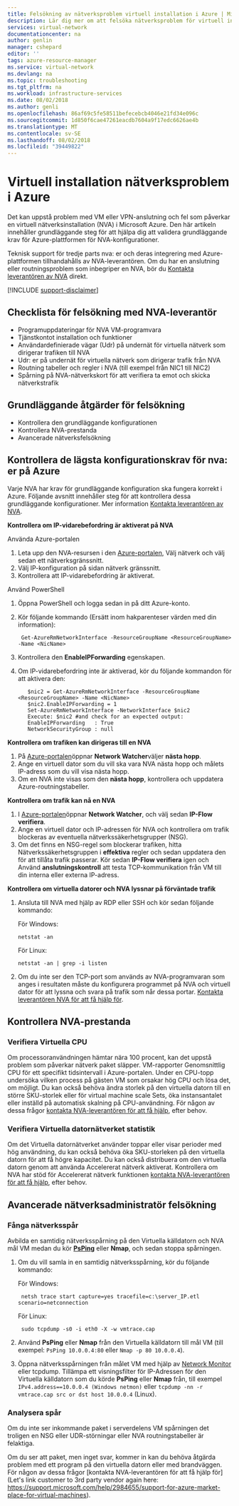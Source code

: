 ```yaml
---
title: Felsökning av nätverksproblem virtuell installation i Azure | Microsoft Docs
description: Lär dig mer om att felsöka nätverksproblem för virtuell installation i Azure.
services: virtual-network
documentationcenter: na
author: genlin
manager: cshepard
editor: ''
tags: azure-resource-manager
ms.service: virtual-network
ms.devlang: na
ms.topic: troubleshooting
ms.tgt_pltfrm: na
ms.workload: infrastructure-services
ms.date: 08/02/2018
ms.author: genli
ms.openlocfilehash: 86af69c5fe58511befecebcb4046e21fd34e096c
ms.sourcegitcommit: 1d850f6cae47261eacdb7604a9f17edc6626ae4b
ms.translationtype: MT
ms.contentlocale: sv-SE
ms.lasthandoff: 08/02/2018
ms.locfileid: "39449822"
---
```

#  <a name="network-virtual-appliance-issues-in-azure"></a>Virtuell installation nätverksproblem i Azure

Det kan uppstå problem med VM eller VPN-anslutning och fel som påverkar en virtuell nätverksinstallation (NVA) i Microsoft Azure. Den här artikeln innehåller grundläggande steg för att hjälpa dig att validera grundläggande krav för Azure-plattformen för NVA-konfigurationer.

Teknisk support för tredje parts nva: er och deras integrering med Azure-plattformen tillhandahålls av NVA-leverantören. Om du har en anslutning eller routningsproblem som inbegriper en NVA, bör du [Kontakta leverantören av NVA](https://support.microsoft.com/help/2984655/support-for-azure-market-place-for-virtual-machines) direkt.

[!INCLUDE [support-disclaimer](../../includes/support-disclaimer.md)]

## <a name="checklist-for-troubleshooting-with-nva-vendor"></a>Checklista för felsökning med NVA-leverantör

- Programuppdateringar för NVA VM-programvara
- Tjänstkontot installation och funktioner
- Användardefinierade vägar (Udr) på undernät för virtuella nätverk som dirigerar trafiken till NVA
- Udr: er på undernät för virtuella nätverk som dirigerar trafik från NVA
- Routning tabeller och regler i NVA (till exempel från NIC1 till NIC2)
- Spårning på NVA-nätverkskort för att verifiera ta emot och skicka nätverkstrafik

## <a name="basic-troubleshooting-steps"></a>Grundläggande åtgärder för felsökning

- Kontrollera den grundläggande konfigurationen
- Kontrollera NVA-prestanda
- Avancerade nätverksfelsökning

## <a name="check-the-minimum-configuration-requirements-for-nvas-on-azure"></a>Kontrollera de lägsta konfigurationskrav för nva: er på Azure

Varje NVA har krav för grundläggande konfiguration ska fungera korrekt i Azure. Följande avsnitt innehåller steg för att kontrollera dessa grundläggande konfigurationer. Mer information [Kontakta leverantören av NVA](https://support.microsoft.com/help/2984655/support-for-azure-market-place-for-virtual-machines).

**Kontrollera om IP-vidarebefordring är aktiverat på NVA**

Använda Azure-portalen

1.  Leta upp den NVA-resursen i den [Azure-portalen](https://portal.azure.com), Välj nätverk och välj sedan ett nätverksgränssnitt.
2.  Välj IP-konfiguration på sidan nätverk gränssnitt.
3.  Kontrollera att IP-vidarebefordring är aktiverat.

Använd PowerShell

1. Öppna PowerShell och logga sedan in på ditt Azure-konto.
2. Kör följande kommando (Ersätt inom hakparenteser värden med din information):

        Get-AzureRmNetworkInterface -ResourceGroupName <ResourceGroupName> -Name <NicName>  

3. Kontrollera den **EnableIPForwarding** egenskapen.
 
4. Om IP-vidarebefordring inte är aktiverad, kör du följande kommandon för att aktivera den:

          $nic2 = Get-AzureRmNetworkInterface -ResourceGroupName <ResourceGroupName> -Name <NicName>
          $nic2.EnableIPForwarding = 1
          Set-AzureRmNetworkInterface -NetworkInterface $nic2
          Execute: $nic2 #and check for an expected output:
          EnableIPForwarding   : True
          NetworkSecurityGroup : null

**Kontrollera om trafiken kan dirigeras till en NVA**

1. På [Azure-portalen](https://portal.azure.com)öppnar **Network Watcher**väljer **nästa hopp**.
2. Ange en virtuell dator som du vill ska vara NVA nästa hopp och målets IP-adress som du vill visa nästa hopp. 
3. Om en NVA inte visas som den **nästa hopp**, kontrollera och uppdatera Azure-routningstabeller.

**Kontrollera om trafik kan nå en NVA**

1.  I [Azure-portalen](https://portal.azure.com)öppnar **Network Watcher**, och välj sedan **IP-Flow verifiera**. 
2.  Ange en virtuell dator och IP-adressen för NVA och kontrollera om trafik blockeras av eventuella nätverkssäkerhetsgrupper (NSG).
3.  Om det finns en NSG-regel som blockerar trafiken, hitta Nätverkssäkerhetsgruppen i **effektiva** regler och sedan uppdatera den för att tillåta trafik passerar. Kör sedan **IP-Flow verifiera** igen och Använd **anslutningskontroll** att testa TCP-kommunikation från VM till din interna eller externa IP-adress.

**Kontrollera om virtuella datorer och NVA lyssnar på förväntade trafik**

1.  Ansluta till NVA med hjälp av RDP eller SSH och kör sedan följande kommando:

    För Windows:

        netstat -an

    För Linux:

        netstat -an | grep -i listen
2.  Om du inte ser den TCP-port som används av NVA-programvaran som anges i resultaten måste du konfigurera programmet på NVA och virtuell dator för att lyssna och svara på trafik som når dessa portar. [Kontakta leverantören NVA för att få hjälp för](https://support.microsoft.com/help/2984655/support-for-azure-market-place-for-virtual-machines).

## <a name="check-nva-performance"></a>Kontrollera NVA-prestanda

### <a name="validate-vm-cpu"></a>Verifiera Virtuella CPU

Om processoranvändningen hämtar nära 100 procent, kan det uppstå problem som påverkar nätverk paket släpper. VM-rapporter Genomsnittlig CPU för ett specifikt tidsintervall i Azure-portalen. Under en CPU-topp undersöka vilken process på gästen VM som orsakar hög CPU och lösa det, om möjligt. Du kan också behöva ändra storlek på den virtuella datorn till en större SKU-storlek eller för virtual machine scale Sets, öka instansantalet eller inställd på automatisk skalning på CPU-användning. För någon av dessa frågor [kontakta NVA-leverantören för att få hjälp](https://support.microsoft.com/help/2984655/support-for-azure-market-place-for-virtual-machines), efter behov.

### <a name="validate-vm-network-statistics"></a>Verifiera Virtuella datornätverket statistik 

Om det Virtuella datornätverket använder toppar eller visar perioder med hög användning, du kan också behöva öka SKU-storleken på den virtuella datorn för att få högre kapacitet. Du kan också distribuera om den virtuella datorn genom att använda Accelererat nätverk aktiverat. Kontrollera om NVA har stöd för Accelererat nätverk funktionen [kontakta NVA-leverantören för att få hjälp](https://support.microsoft.com/help/2984655/support-for-azure-market-place-for-virtual-machines), efter behov.

## <a name="advanced-network-administrator-troubleshooting"></a>Avancerade nätverksadministratör felsökning

### <a name="capture-network-trace"></a>Fånga nätverksspår
Avbilda en samtidig nätverksspårning på den Virtuella källdatorn och NVA mål VM medan du kör **[PsPing](https://docs.microsoft.com/sysinternals/downloads/psping)** eller **Nmap**, och sedan stoppa spårningen.

1. Om du vill samla in en samtidig nätverksspårning, kör du följande kommando:

    För Windows:

        netsh trace start capture=yes tracefile=c:\server_IP.etl scenario=netconnection

    För Linux:

        sudo tcpdump -s0 -i eth0 -X -w vmtrace.cap

2. Använd **PsPing** eller **Nmap** från den Virtuella källdatorn till mål VM (till exempel: `PsPing 10.0.0.4:80` eller `Nmap -p 80 10.0.0.4`).

3. Öppna nätverksspårningen från målet VM med hjälp av [Network Monitor](https://www.microsoft.com/download/details.aspx?id=4865) eller tcpdump. Tillämpa ett visningsfilter för IP-Adressen för den Virtuella källdatorn som du körde **PsPing** eller **Nmap** från, till exempel `IPv4.address==10.0.0.4 (Windows netmon)` eller `tcpdump -nn -r vmtrace.cap src or dst host 10.0.0.4` (Linux).

### <a name="analyze-traces"></a>Analysera spår

Om du inte ser inkommande paket i serverdelens VM spårningen det troligen en NSG eller UDR-störningar eller NVA routningstabeller är felaktiga.

Om du ser att paket, men inget svar, kommer in kan du behöva åtgärda problem med ett program på den virtuella datorn eller med brandväggen. För någon av dessa frågor [kontakta NVA-leverantören för att få hjälp för](Let's link customer to 3rd party vendor again here: https://support.microsoft.com/help/2984655/support-for-azure-market-place-for-virtual-machines).


